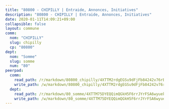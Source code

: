 ```yaml
---
title: "80800 - CHIPILLY | Entraide, Annonces, Initiatives"
description: "80800 - CHIPILLY | Entraide, Annonces, Initiatives"
date: 2020-01-11T14:09:21+09:00
collapsible: false
layout: commune
comm:
  nom: "CHIPILLY"
  slug: chipilly
  cp: "80800"
dept:
  nom: "Somme"
  slug: somme
  num: "80"
peerpad:
  comm:
    read_path: /r/markdown/80800_chipilly/4XTTM2rdgEGSu9dFjFb84242v76rBh69ddUvgtU4wVF8wdGmB
    write_path: /w/markdown/80800_chipilly/4XTTM2rdgEGSu9dFjFb84242v76rBh69ddUvgtU4wVF8wdGmB-K3TgU3rPepZ1X6x8VJp8NBmNU2ayLcXZRd1pLnhRcRGsEVyF5UAeArwsGLBC8oZMzVLX8jGJWQVjwkR7NTmmfRqJ7Jw7AJ6SeVKHrXoDc2QjiJVTyYjsJL3Zy9qyT3GfjX6z4wk1
  dept:
    read_path: /r/markdown/80_somme/4XTTM75DYEQQimQGkH5F6rrJYrFSA6wyuekdgioEx7v45YjSw
    write_path: /w/markdown/80_somme/4XTTM75DYEQQimQGkH5F6rrJYrFSA6wyuekdgioEx7v45YjSw-K3TgTuB1DbUNHuFo9Fhh6JTUriPx8E5izGkmw9RSNTjUtMFPoZhqqp87szE8th3EytWSHGdhUuQUPjam8aJZh1SdH8pL3ibgUbMdNhU17kjAmSa49LMB2GjXvVwDVurE8mgce3XM
---
```


